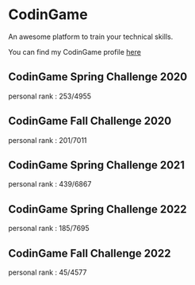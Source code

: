 # CodinGame
An awesome platform to train your technical skills.

You can find my CodinGame profile [here](https://www.codingame.com/profile/68b1d8648d510eb174bee05b4076773c4359603)

## CodinGame Spring Challenge 2020

personal rank : 253/4955

## CodinGame Fall Challenge 2020

personal rank : 201/7011

## CodinGame Spring Challenge 2021

personal rank : 439/6867

## CodinGame Spring Challenge 2022

personal rank : 185/7695

## CodinGame Fall Challenge 2022

personal rank : 45/4577
